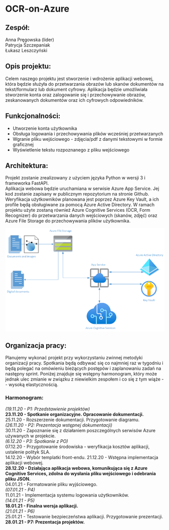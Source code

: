 # OCR-on-Azure

## Zespół:
Anna Pręgowska (lider)  
Patrycja Szczepaniak  
Łukasz Leszczyński  

## Opis projektu:
Celem naszego projektu jest stworzenie i wdrożenie aplikacji webowej, która będzie służyła do przetwarzania obrazów lub skanów dokumentów na tekst/formularz lub dokument cyfrowy. Aplikacja będzie umożliwiała stworzenie konta oraz zalogowanie się i przechowywanie obrazów, zeskanowanych dokumentów oraz ich cyfrowych odpowiedników.

## Funkcjonalności:
- Utworzenie konta użytkownika  
- Obsługa logowania i przechowywania plików wcześniej przetwarzanych  
- Wgranie pliku wejściowego - zdjęcia/pdf z danymi tekstowymi w formie graficznej  
- Wyświetlenie tekstu rozpoznanego z pliku wejściowego  

## Architektura:
Projekt zostanie zrealizowany z użyciem języka Python w wersji 3 i frameworka FastAPI.  
Aplikacja webowa będzie uruchamiana w serwisie Azure App Service. Jej kod zostanie zapisany w publicznym repozytorium na stronie Github. Weryfikacja użytkowników planowana jest poprzez Azure Key Vault, a ich profile będą obsługiwane za pomocą Azure Active Directory.
W ramach projektu użyte zostaną również Azure Cognitive Services (OCR, Form Recognizer) do przetwarzania danych wejściowych (skanów, zdjęć) oraz Azure File Storage do przechowywania plików użytkownika.

![Diagram serwisów](diagram_serwisow.png)

## Organizacja pracy:
Planujemy wykonać projekt przy wykorzystaniu zwinnej metodyki organizacji pracy. Spotkania będą odbywać się co najmniej raz w tygodniu i będą polegać na omówieniu bieżących postępów i zaplanowaniu zadań na następny sprint. Poniżej znajduje się wstępny harmonogram, który może jednak ulec zmianie w związku z niewielkim zespołem i co się z tym wiąże -- wysoką elastycznością.

### Harmonogram:
*(19.11.20 - P1: Przedstawienie projektów)*  
**23.11.20 - Spotkanie organizacyjne. Opracowanie dokumentacji.**  
25.11.20 - Rozszerzenie dokumentacji. Przygotowanie diagramu.  
*(26.11.20 - P2: Prezentacja wstępnej dokumentacji)*  
30.11.20 - Zapoznanie się z działaniem poszczególnych serwisów Azure używanych w projekcie.  
*(6.12.20 - P3: Spotkanie z PO)*  
07.12.20 - Przygotowanie środowiska - weryfikacja kosztów aplikacji, ustalenie polityk SLA.  
14.12.20 - Wybór templatki front-endu.
21.12.20 - Wstępna implementacja aplikacji webowej.  
**28.12.20 - Działająca aplikacja webowa, komunikująca się z Azure Cognitive Services, zdolna do wysłania pliku wejściowego i odebrania pliku JSON.**  
04.01.21 - Formatowanie pliku wyjściowego.  
*(07.01.21 - P4)*  
11.01.21 - Implementacja systemu logowania użytkowników.  
*(14.01.21 - P5)*  
**18.01.21 - Finalna wersja aplikacji.**  
*(21.01.21 - P6)*  
25.01.21 - Testowanie bezpieczeństwa aplikacji. Przygotowanie prezentacji.  
**28.01.21 - P7: Prezentacja projektów.**  




